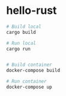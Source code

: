 
# hello-rust


```sh
# Build local
cargo build

# Run local
cargo run 
```

```sh

# Build container
docker-compose build

# Run container
docker-compose up
```

